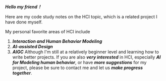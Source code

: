 ***Hello my friend！*** 

Here are my code study notes on the HCI topic, which is a related project I have done myself. 

My personal favorite areas of HCI include
1. ***Interaction and Human Behavior Modeling***
2. ***AI-assisted Design***
3. ***AIGC***
Although I'm still at a relatively beginner level and learning how to write better projects. 
If you are also ***very interested*** in HCI, especially ***AI for Modeling human behavior***, or have ***more suggestions*** for my project, please be sure to contact me and let us ***make progress together***.

